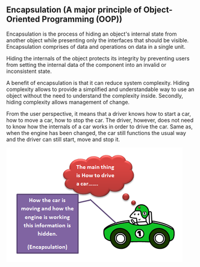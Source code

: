 ## Encapsulation (A major principle of Object-Oriented Programming (OOP))

Encapsulation is the process of hiding an object's internal state from another object while presenting only the interfaces that should be visible. Encapsulation comprises of data and operations on data in a single unit.

Hiding the internals of the object protects its integrity by preventing users from setting the internal data of the component into an invalid or inconsistent state.

A benefit of encapsulation is that it can reduce system complexity. Hiding complexity allows to provide a simplified and understandable way to use an object without the need to understand the complexity inside. Secondly, hiding complexity allows management of change.

From the user perspective, it means that a driver knows how to start a car, how to move a car, how to stop the car. The driver, however, does not need to know how the internals of a car works in order to drive the car. Same as, when the engine has been changed, the car still functions the usual way and the driver can still start, move and stop it.

![Encapsulation example](/images/encapsulation.png)
